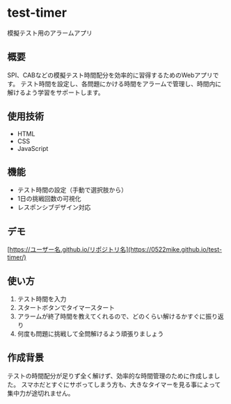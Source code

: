 # test-timer
模擬テスト用のアラームアプリ

## 概要
SPI、CABなどの模擬テスト時間配分を効率的に習得するためのWebアプリです。
テスト時間を設定し、各問題にかける時間をアラームで管理し、時間内に解けるよう学習をサポートします。

## 使用技術
- HTML
- CSS
- JavaScript

## 機能
- テスト時間の設定（手動で選択肢から）
- 1日の挑戦回数の可視化
- レスポンシブデザイン対応

## デモ
[https://ユーザー名.github.io/リポジトリ名](https://0522mike.github.io/test-timer/)

## 使い方
1. テスト時間を入力
2. スタートボタンでタイマースタート
3. アラームが終了時間を教えてくれるので、どのくらい解けるかすぐに振り返り
4. 何度も問題に挑戦して全問解けるよう頑張りましょう

## 作成背景
テストの時間配分が足りず全く解けず、効率的な時間管理のために作成しました。
スマホだとすぐにサボってしまう方も、大きなタイマーを見る事によって集中力が途切れません。
